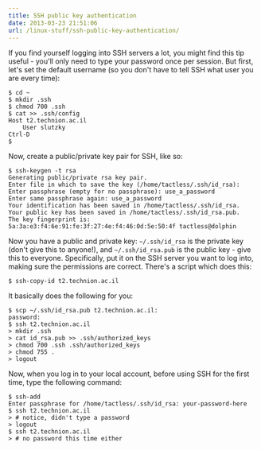 ```yaml
---
title: SSH public key authentication
date: 2013-03-23 21:51:06
url: /linux-stuff/ssh-public-key-authentication/
---
```


If you find yourself logging into SSH servers a lot, you might find this tip
useful - you'll only need to type your password once per session. But first,
let's set the default username (so you don't have to tell SSH what user you are
every time):

```console
$ cd ~
$ mkdir .ssh
$ chmod 700 .ssh
$ cat >> .ssh/config
Host t2.technion.ac.il
	User slutzky
Ctrl-D
$
```

Now, create a public/private key pair for SSH, like so:

```console
$ ssh-keygen -t rsa
Generating public/private rsa key pair.
Enter file in which to save the key (/home/tactless/.ssh/id_rsa): 
Enter passphrase (empty for no passphrase): use_a_password
Enter same passphrase again: use_a_password
Your identification has been saved in /home/tactless/.ssh/id_rsa.
Your public key has been saved in /home/tactless/.ssh/id_rsa.pub.
The key fingerprint is:
5a:3a:e3:f4:6e:91:fe:3f:27:4e:f4:46:0d:5e:50:4f tactless@dolphin
```

Now you have a public and private key: `~/.ssh/id_rsa` is the private key
(don't give this to anyone!), and `~/.ssh/id_rsa.pub` is the public key - give
this to everyone. Specifically, put it on the SSH server you want to log into,
making sure the permissions are correct. There's a script which does this:

```console
$ ssh-copy-id t2.technion.ac.il
```

It basically does the following for you:

```console
$ scp ~/.ssh/id_rsa.pub t2.technion.ac.il:
password:
$ ssh t2.technion.ac.il
> mkdir .ssh
> cat id_rsa.pub >> .ssh/authorized_keys
> chmod 700 .ssh .ssh/authorized_keys
> chmod 755 .
> logout
```

Now, when you log in to your local account, before using SSH for the first time, type the following command:

```console
$ ssh-add
Enter passphrase for /home/tactless/.ssh/id_rsa: your-password-here
$ ssh t2.technion.ac.il
> # notice, didn't type a password
> logout
$ ssh t2.technion.ac.il
> # no password this time either
```
